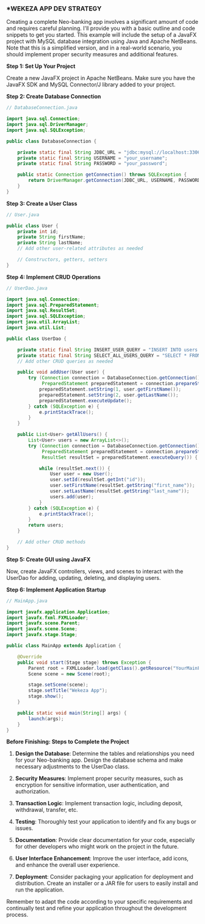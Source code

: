 ### ***WEKEZA APP DEV STRATEGY**

Creating a complete Neo-banking app involves a significant amount of code and requires careful planning. I'll provide you with a basic outline and code snippets to get you started. This example will include the setup of a JavaFX project with MySQL database integration using Java and Apache NetBeans. Note that this is a simplified version, and in a real-world scenario, you should implement proper security measures and additional features.

**Step 1: Set Up Your Project**

Create a new JavaFX project in Apache NetBeans. Make sure you have the JavaFX SDK and MySQL Connector/J library added to your project.

**Step 2: Create Database Connection**

```java
// DatabaseConnection.java

import java.sql.Connection;
import java.sql.DriverManager;
import java.sql.SQLException;

public class DatabaseConnection {

    private static final String JDBC_URL = "jdbc:mysql://localhost:3306/wekeza_app";
    private static final String USERNAME = "your_username";
    private static final String PASSWORD = "your_password";

    public static Connection getConnection() throws SQLException {
        return DriverManager.getConnection(JDBC_URL, USERNAME, PASSWORD);
    }
}
```

**Step 3: Create a User Class**

```java
// User.java

public class User {
    private int id;
    private String firstName;
    private String lastName;
    // Add other user-related attributes as needed

    // Constructors, getters, setters
}
```

**Step 4: Implement CRUD Operations**

```java
// UserDao.java

import java.sql.Connection;
import java.sql.PreparedStatement;
import java.sql.ResultSet;
import java.sql.SQLException;
import java.util.ArrayList;
import java.util.List;

public class UserDao {

    private static final String INSERT_USER_QUERY = "INSERT INTO users (first_name, last_name) VALUES (?, ?)";
    private static final String SELECT_ALL_USERS_QUERY = "SELECT * FROM users";
    // Add other CRUD queries as needed

    public void addUser(User user) {
        try (Connection connection = DatabaseConnection.getConnection();
             PreparedStatement preparedStatement = connection.prepareStatement(INSERT_USER_QUERY)) {
            preparedStatement.setString(1, user.getFirstName());
            preparedStatement.setString(2, user.getLastName());
            preparedStatement.executeUpdate();
        } catch (SQLException e) {
            e.printStackTrace();
        }
    }

    public List<User> getAllUsers() {
        List<User> users = new ArrayList<>();
        try (Connection connection = DatabaseConnection.getConnection();
             PreparedStatement preparedStatement = connection.prepareStatement(SELECT_ALL_USERS_QUERY);
             ResultSet resultSet = preparedStatement.executeQuery()) {

            while (resultSet.next()) {
                User user = new User();
                user.setId(resultSet.getInt("id"));
                user.setFirstName(resultSet.getString("first_name"));
                user.setLastName(resultSet.getString("last_name"));
                users.add(user);
            }
        } catch (SQLException e) {
            e.printStackTrace();
        }
        return users;
    }

    // Add other CRUD methods
}
```

**Step 5: Create GUI using JavaFX**

Now, create JavaFX controllers, views, and scenes to interact with the UserDao for adding, updating, deleting, and displaying users.

**Step 6: Implement Application Startup**

```java
// MainApp.java

import javafx.application.Application;
import javafx.fxml.FXMLLoader;
import javafx.scene.Parent;
import javafx.scene.Scene;
import javafx.stage.Stage;

public class MainApp extends Application {

    @Override
    public void start(Stage stage) throws Exception {
        Parent root = FXMLLoader.load(getClass().getResource("YourMainFXMLFile.fxml"));
        Scene scene = new Scene(root);

        stage.setScene(scene);
        stage.setTitle("Wekeza App");
        stage.show();
    }

    public static void main(String[] args) {
        launch(args);
    }
}
```

**Before Finishing: Steps to Complete the Project**

1. **Design the Database**: Determine the tables and relationships you need for your Neo-banking app. Design the database schema and make necessary adjustments to the UserDao class.

2. **Security Measures**: Implement proper security measures, such as encryption for sensitive information, user authentication, and authorization.

3. **Transaction Logic**: Implement transaction logic, including deposit, withdrawal, transfer, etc.

4. **Testing**: Thoroughly test your application to identify and fix any bugs or issues.

5. **Documentation**: Provide clear documentation for your code, especially for other developers who might work on the project in the future.

6. **User Interface Enhancement**: Improve the user interface, add icons, and enhance the overall user experience.

7. **Deployment**: Consider packaging your application for deployment and distribution. Create an installer or a JAR file for users to easily install and run the application.

Remember to adapt the code according to your specific requirements and continually test and refine your application throughout the development process.